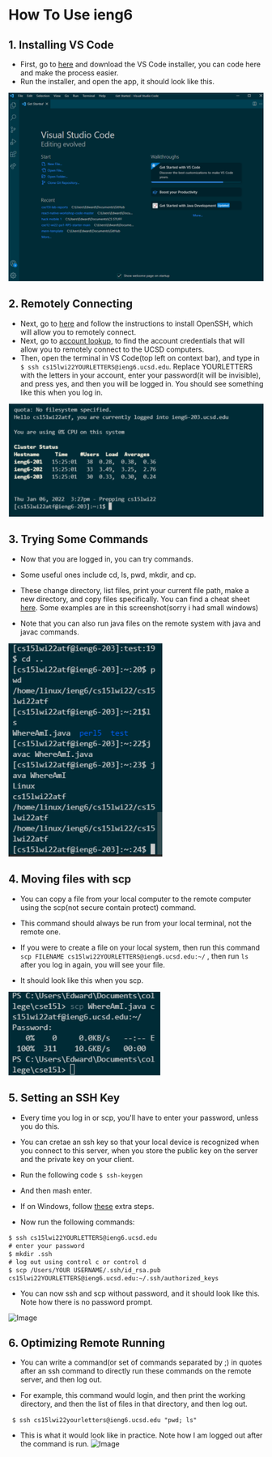 # How To Use ieng6

## 1. Installing VS Code
* First, go to [here](https://code.visualstudio.com/) and download the VS Code installer, you can code here and make the process easier.
* Run the installer, and open the app, it should look like this.

![Image](step1.png)

## 2. Remotely Connecting

* Next, go to [here](https://docs.microsoft.com/en-us/windows-server/administration/openssh/openssh_install_firstuse) and follow the instructions to install OpenSSH, which will allow you to remotely connect. 
* Next, go to [account lookup](https://docs.microsoft.com/en-us/windows-server/administration/openssh/openssh_install_firstuse), to find the account credentials that will allow you to remotely connect to the UCSD computers. 
* Then, open the terminal in VS Code(top left on context bar), and type in ```$ ssh cs15lwi22YOURLETTERS@ieng6.ucsd.edu```. Replace YOURLETTERS with the letters in your account, enter your password(it will be invisible), and press yes, and then you will be logged in. You should see something like this when you log in.

![Image](step2.png)

## 3. Trying Some Commands

* Now that you are logged in, you can try commands. 

* Some useful ones include cd, ls, pwd, mkdir, and cp. 

* These change directory, list files, print your current file path, make a new directory, and copy files specifically. You can find a cheat sheet [here](https://www.howtogeek.com/412055/37-important-linux-commands-you-should-know/).  Some examples are in this screenshot(sorry i had small windows)

* Note that you can also run java files on the remote system with java and javac commands.

![Image](step3.png)

## 4. Moving files with scp

* You can copy a file from your local computer to the remote computer using the scp(not secure contain protect) command. 

* This command should always be run from your local terminal, not the remote one.

* If you were to create a file on your local system, then run this command ```scp FILENAME cs15lwi22YOURLETTERS@ieng6.ucsd.edu:~/``` , then run ```ls``` after you log in again, you will see your file. 

* It should look like this when you scp.

![Image](step4.png)

## 5. Setting an SSH Key
* Every time you log in or scp, you'll have to enter your password, unless you do this.

* You can cretae an ssh key so that your local device is recognized when you connect to this server, when you store the public key on the server and the private key on your client. 

* Run the following code
```$ ssh-keygen```
* And then mash enter.

* If on Windows, follow [these](https://docs.microsoft.com/en-us/windows-server/administration/openssh/openssh_keymanagement#user-key-generation) extra steps. 

* Now run the following commands: 

```
$ ssh cs15lwi22YOURLETTERS@ieng6.ucsd.edu
# enter your password
$ mkdir .ssh
# log out using control c or control d
$ scp /Users/YOUR USERNAME/.ssh/id_rsa.pub cs15lwi22YOURLETTERS@ieng6.ucsd.edu:~/.ssh/authorized_keys
```

* You can now ssh and scp without password, and it should look like this. Note how there is no password prompt.

![Image](step5.png)

## 6. Optimizing Remote Running

* You can write a command(or set of commands separated by ;) in quotes after an ssh command to directly run these commands on the remote server, and then log out.

* For example, this command would login, and then print the working directory, and then the list of files in that directory, and then log out.

``` $ ssh cs15lwi22yourletters@ieng6.ucsd.edu "pwd; ls"```

* This is what it would look like in practice. Note how I am logged out after the command is run.
![Image](step6.png)



